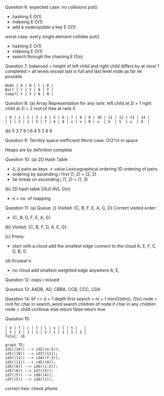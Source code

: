 Question 6:
expected case: no collisions
put()
- hashing E O(1)
- indexing E O(1)
- add a node/update a key E O(1)

worst case: every single element collides
put()
- hashing E O(1)
- indexing E O(1)
- search through the chaining E O(n)

Question 7:
balanced = height of left child and right child differs by at most 1
completed = all levels except last is full and
	last level node as far let possible
```
Node | A | B | C | D |
Bal? | Y | Y | N | Y |
Comp?| Y | Y | N | N |
```

Question 8:
(a)
Array Representation for any rank:
	left child at 2i + 1
	right child at 2i + 2
		root of tree at rank 0
```
| 0 | 1 | 2 | 3 | 4 | 5 | 6 | 7 | 8 | 9 | 10 | 11 | 12 | 13 | 14 |
| 1 | 3 | 2 | 5 | 7 | 4 | 8 | x | x | 9 | x  | 6  | 5  | x  | 9  |
```

(b) 
5 3 7 9 1 6 4 5 2 8 9 

Question 9:
Terribly space inefficient
Worst case: O(2^n) in space

Heaps are by definition complete

Question 10:
(a)
2D Hash Table
- (i, j) pairs as keys -> value
Lexicographical ordering 1D ordering of pairs 
- ordering by ascending i first (1, 2) < (2, 2)
- tie-break on ascending j (1, 2) < (1, 3)

(b)
2D hash table O(IJ)
AVL O(n)
- n = no. of mapping

Question 11:
(a)
Queue: {} 
Visited: {C, B, F, E, A, G, D}
Correct visited order:
- {C, B, D, F, E, A, G}

(b)
Visited: {C, B, F, D, A, E, G}

(c)
Prims:
- start with a cloud add the smallest edge connect to the cloud
A, E, F, C, D, B, G

(d)
Kruskal's:
- no cloud add smallest weighted edge anywhere
A, E,

Question 12:
oops i missed

Question 13:
AADB, AD, CBBA, CCB, CCC, CDA

Question 14:
bf <= d + 1
depth first search = m + 1
min(O(dm)), O(n)
node = root
for char in search_word
	search children of node
	if char in any children
		node = child
		continue
	else return false
return true

Question 15:
```
| e | f | c | t | i | v | l | n |   |
| 5 | 3 | 1 | 1 | 2 | 1 | 1 | 1 | 1 |
Total: 16
```

```mermaid
graph TD;
id1((16)) --> id2((e:5));
id1((16)) --> id3((11));
id3((11)) --> id4((f:3));
id3((11)) --> id5((8));
id5((8)) --> id6((i:2));
id5((8)) --> id7((5));
id7((5)) --> id8((4));
id7((5)) --> id9((1));
```


correct tree: check phone

